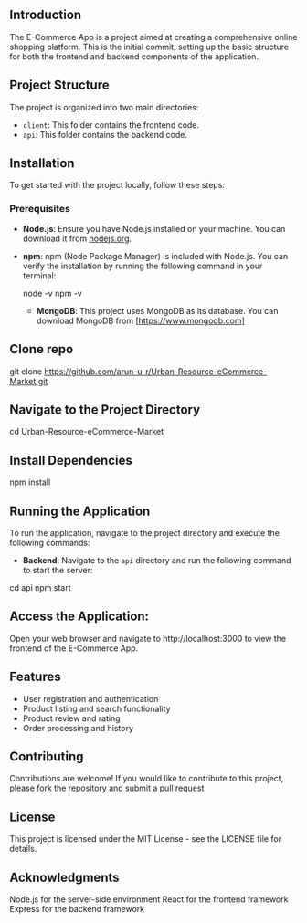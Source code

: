 ## Introduction

The E-Commerce App is a project aimed at creating a comprehensive online shopping platform. This is the initial commit, setting up the basic structure for both the frontend and backend components of the application.

## Project Structure

The project is organized into two main directories:

- `client`: This folder contains the frontend code.
- `api`: This folder contains the backend code.

## Installation

To get started with the project locally, follow these steps:

### Prerequisites

- **Node.js**: Ensure you have Node.js installed on your machine. You can download it from [nodejs.org](https://nodejs.org/).
- **npm**: npm (Node Package Manager) is included with Node.js. You can verify the installation by running the following command in your terminal:

  node -v
  npm -v

  - **MongoDB**: This project uses MongoDB as its database. You can download MongoDB from [https://www.mongodb.com]

## Clone repo

git clone https://github.com/arun-u-r/Urban-Resource-eCommerce-Market.git

## Navigate to the Project Directory

cd Urban-Resource-eCommerce-Market

## Install Dependencies

npm install

## Running the Application

To run the application, navigate to the project directory and execute the following commands:

- **Backend**: Navigate to the `api` directory and run the following command to start the server:

cd api
npm start

## Access the Application:

Open your web browser and navigate to http://localhost:3000 to view the frontend of the E-Commerce App.

## Features

* User registration and authentication
* Product listing and search functionality
* Product review and rating
* Order processing and history

## Contributing

Contributions are welcome! If you would like to contribute to this project, please fork the repository and submit a pull request

## License

This project is licensed under the MIT License - see the LICENSE file for details.

## Acknowledgments

Node.js for the server-side environment
React for the frontend framework
Express for the backend framework
